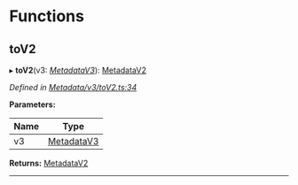 

# Functions

<a id="tov2"></a>

##  toV2

▸ **toV2**(v3: *[MetadataV3](../classes/_metadata_v3_metadata_.metadatav3.md)*): [MetadataV2](../classes/_metadata_v2_metadata_.metadatav2.md)

*Defined in [Metadata/v3/toV2.ts:34](https://github.com/polkadot-js/api/blob/46fee31/packages/types/src/Metadata/v3/toV2.ts#L34)*

**Parameters:**

| Name | Type |
| ------ | ------ |
| v3 | [MetadataV3](../classes/_metadata_v3_metadata_.metadatav3.md) |

**Returns:** [MetadataV2](../classes/_metadata_v2_metadata_.metadatav2.md)

___

